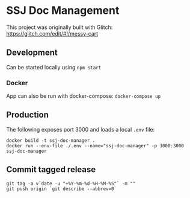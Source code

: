 SSJ Doc Management
=================

This project was originally built with Glitch: https://glitch.com/edit/#!/messy-cart

## Development

Can be started locally using `npm start`

### Docker

App can also be run with docker-compose: `docker-compose up` 

## Production

The following exposes port 3000 and loads a local `.env` file:

```
docker build -t ssj-doc-manager .
docker run --env-file ./.env --name="ssj-doc-manager" -p 3000:3000 ssj-doc-manager
```

## Commit tagged release

```
git tag -a v`date -u "+%Y-%m-%d-%H-%M-%S"` -m ""
git push origin `git describe --abbrev=0`
```
